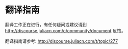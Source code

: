 # 翻译指南

翻译工作正在进行，有任何疑问或建议请到 http://discourse.juliacn.com/c/community/document 反馈。

翻译指南请参考: http://discourse.juliacn.com/t/topic/277
